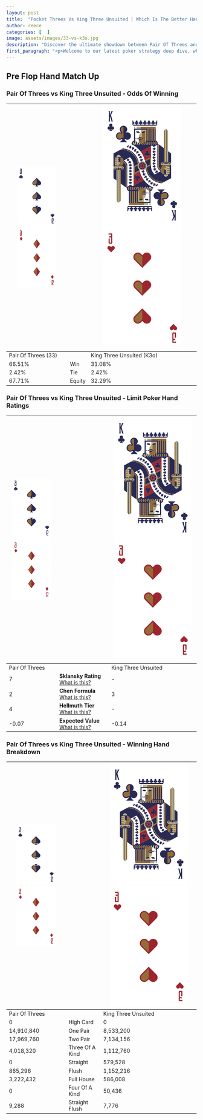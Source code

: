 ```yaml
---
layout: post
title:  "Pocket Threes Vs King Three Unsuited | Which Is The Better Hand In Poker? A Complete Guide"
author: reece
categories: [  ]
image: assets/images/33-vs-k3o.jpg
description: "Discover the ultimate showdown between Pair Of Threes and King Three Unsuited in poker! Uncover the odds, strategies, and scenarios where one hand triumphs over the other. Get ready to up your poker game with this thrilling analysis."
first_paragraph: "<p>Welcome to our latest poker strategy deep dive, where we're pitting two distinct hands against each other in a high-stakes showdown: Pair Of Threes vs King Three Unsuited.</p><p>In the dynamic world of poker, every decision counts, and knowing which hand holds the upper hand is key to your success at the table.</p><p>In this article, we'll dissect these two hands, explore the scenarios where one dominates the other, and equip you with the knowledge to make strategic choices that can tip the odds in your favor.</p><p>Get ready to unravel the intriguing dynamics of these poker hands and elevate your game to new heights.</p>"
---
```




[comment]: # (sp0)

## Pre Flop Hand Match Up

<div class="table hand-ratings" markdown="1"> 



### Pair Of Threes vs King Three Unsuited - Odds Of Winning


    
| ![image info](assets/images/hand1/3.png) ![image info](assets/images/hand1/3o.png) |  | ![image info](assets/images/hand2/K.png) ![image info](assets/images/hand2/3o.png) |
| -------- | -------- | -------- |
| Pair Of Threes (33) |  | King Three Unsuited (K3o) |
| 66.51% | Win | 31.08% |
| 2.42% | Tie | 2.42% |
| 67.71% | Equity | 32.29% |




[comment]: # (sp1)



### Pair Of Threes vs King Three Unsuited - Limit Poker Hand Ratings


    
| ![image info](assets/images/hand1/3.png) ![image info](assets/images/hand1/3o.png) |  | ![image info](assets/images/hand2/K.png) ![image info](assets/images/hand2/3o.png) |
| -------- | -------- | -------- |
| Pair Of Threes |  | King Three Unsuited |
| 7 | **Sklansky Rating** [What is this?](/sklansky-rating-explained) | - |
| 2 | **Chen Formula** [What is this?](/chen-formula-explained) | 3 |
| 4 | **Hellmuth Tier** [What is this?](/Hellmuth-tier-explained) | - |
| -0.07 | **Expected Value** [What is this?](/expected-value-explained) | -0.14 |




[comment]: # (sp2)



### Pair Of Threes vs King Three Unsuited - Winning Hand Breakdown


    
| ![image info](assets/images/hand1/3.png) ![image info](assets/images/hand1/3o.png) |  | ![image info](assets/images/hand2/K.png) ![image info](assets/images/hand2/3o.png) |
| -------- | -------- | -------- |
| Pair Of Threes |  | King Three Unsuited |
| 0 | High Card | 0 |
| 14,910,840 | One Pair | 8,533,200 |
| 17,969,760 | Two Pair | 7,134,156 |
| 4,018,320 | Three Of A Kind | 1,112,760 |
| 0 | Straight | 579,528 |
| 865,296 | Flush | 1,152,216 |
| 3,222,432 | Full House | 586,008 |
| 0 | Four Of A Kind | 50,436 |
| 9,288 | Straight Flush | 7,776 |




[comment]: # (sp3)



</div>

[comment]: # (sp4)



[comment]: # (sp5)

